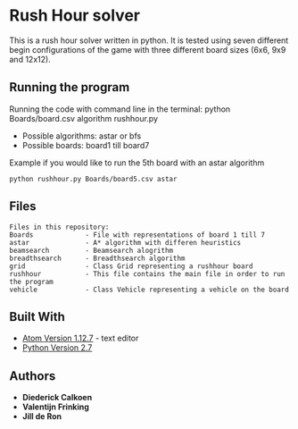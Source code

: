 # Rush Hour solver
This is a rush hour solver written in python. It is tested using seven different begin configurations of the game with three different board sizes (6x6, 9x9 and 12x12). 

## Running the program
Running the code with command line in the terminal: python Boards/board.csv algorithm rushhour.py
* Possible algorithms: astar or bfs
* Possible boards: board1 till board7

Example if you would like to run the 5th board with an astar algorithm

```
python rushhour.py Boards/board5.csv astar
```

## Files
    Files in this repository:
    Boards             - File with representations of board 1 till 7
    astar              - A* algorithm with differen heuristics
    beamsearch         - Beamsearch alogrithm
    breadthsearch      - Breadthsearch algorithm
    grid               - Class Grid representing a rushhour board
    rushhour           - This file contains the main file in order to run the program
    vehicle            - Class Vehicle representing a vehicle on the board

## Built With

* [Atom Version 1.12.7](https://atom.io) - text editor
* [Python Version 2.7](https://www.python.org/download/releases/2.7/)

## Authors

* **Diederick Calkoen**
* **Valentijn Frinking**
* **Jill de Ron**
